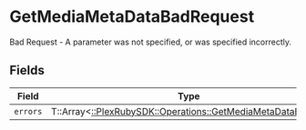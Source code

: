 # GetMediaMetaDataBadRequest

Bad Request - A parameter was not specified, or was specified incorrectly.


## Fields

| Field                                                                                                            | Type                                                                                                             | Required                                                                                                         | Description                                                                                                      |
| ---------------------------------------------------------------------------------------------------------------- | ---------------------------------------------------------------------------------------------------------------- | ---------------------------------------------------------------------------------------------------------------- | ---------------------------------------------------------------------------------------------------------------- |
| `errors`                                                                                                         | T::Array<[::PlexRubySDK::Operations::GetMediaMetaDataErrors](../../models/operations/getmediametadataerrors.md)> | :heavy_minus_sign:                                                                                               | N/A                                                                                                              |